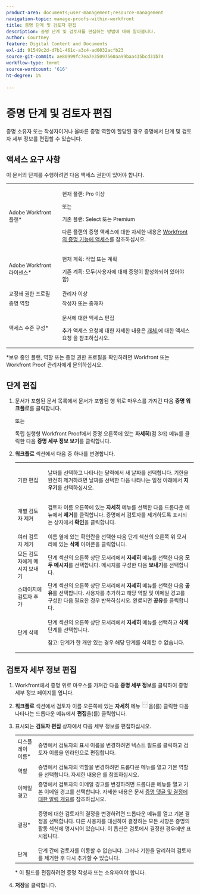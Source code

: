 ```yaml
---
product-area: documents;user-management;resource-management
navigation-topic: manage-proofs-within-workfront
title: 증명 단계 및 검토자 편집
description: 증명 단계 및 검토자를 편집하는 방법에 대해 알아봅니다.
author: Courtney
feature: Digital Content and Documents
exl-id: 91549c2d-d7b1-461c-a3c4-ad0032acfb23
source-git-commit: ae80999fc7ea7e35097560aa99baa435bcd31b74
workflow-type: tm+mt
source-wordcount: '616'
ht-degree: 1%

---
```


# 증명 단계 및 검토자 편집

증명 소유자 또는 작성자이거나 올바른 증명 역할이 할당된 경우 증명에서 단계 및 검토자 세부 정보를 편집할 수 있습니다.

## 액세스 요구 사항

이 문서의 단계를 수행하려면 다음 액세스 권한이 있어야 합니다.

<table style="table-layout:auto"> 
 <col> 
 <col> 
 <tbody> 
  <tr> 
   <td role="rowheader">Adobe Workfront 플랜*</td> 
   <td> <p>현재 플랜: Pro 이상</p> <p>또는</p> <p>기존 플랜: Select 또는 Premium</p> <p>다른 플랜의 증명 액세스에 대한 자세한 내용은 <a href="/help/quicksilver/administration-and-setup/manage-workfront/configure-proofing/access-to-proofing-functionality.md" class="MCXref xref">Workfront의 증명 기능에 액세스</a>를 참조하십시오.</p> </td> 
  </tr> 
  <tr> 
   <td role="rowheader">Adobe Workfront 라이센스*</td> 
   <td> <p>현재 계획: 작업 또는 계획</p> <p>기존 계획: 모두(사용자에 대해 증명이 활성화되어 있어야 함)</p> </td> 
  </tr> 
  <tr> 
   <td role="rowheader">교정쇄 권한 프로필 </td> 
   <td>관리자 이상</td> 
  </tr> 
  <tr> 
   <td role="rowheader">증명 역할</td> 
   <td>작성자 또는 중재자 </td> 
  </tr> 
  <tr> 
   <td role="rowheader">액세스 수준 구성*</td> 
   <td> <p>문서에 대한 액세스 편집</p> <p>추가 액세스 요청에 대한 자세한 내용은 <a href="../../../workfront-basics/grant-and-request-access-to-objects/request-access.md" class="MCXref xref">개체 </a>에 대한 액세스 요청 을 참조하십시오.</p> </td> 
  </tr> 
 </tbody> 
</table>

&#42;보유 중인 플랜, 역할 또는 증명 권한 프로필을 확인하려면 Workfront 또는 Workfront Proof 관리자에게 문의하십시오.

## 단계 편집

1. 문서가 포함된 문서 목록에서 문서가 포함된 행 위로 마우스를 가져간 다음 **증명 워크플로**&#x200B;를 클릭합니다.

   또는

   독립 실행형 Workfront Proof에서 증명 오른쪽에 있는 **자세히**(점 3개) 메뉴를 클릭한 다음 **증명 세부 정보 보기**&#x200B;를 클릭합니다.

1. **워크플로** 섹션에서 다음 중 하나를 변경합니다.

   <table style="table-layout:auto"> 
    <col> 
    <col> 
    <tbody> 
     <tr> 
      <td role="rowheader">기한 편집</td> 
      <td> <p>날짜를 선택하고 나타나는 달력에서 새 날짜를 선택합니다. 기한을 완전히 제거하려면 날짜를 선택한 다음 나타나는 일정 아래에서 <strong>지우기</strong>를 선택하십시오.</p> </td> 
     </tr> 
     <tr> 
      <td role="rowheader">개별 검토자 제거</td> 
      <td> <p>검토자 이름 오른쪽에 있는 <strong>자세히</strong> 메뉴를 선택한 다음 드롭다운 메뉴에서 <strong>제거</strong>를 클릭합니다. 증명에서 검토자를 제거하도록 표시되는 상자에서 <strong>확인</strong>을 클릭합니다.</p> </td> 
     </tr> 
     <tr> 
      <td role="rowheader">여러 검토자 제거</td> 
      <td>이름 옆에 있는 확인란을 선택한 다음 단계 섹션의 오른쪽 위 모서리에 있는 <strong>삭제</strong> 아이콘을 클릭합니다.</td> 
     </tr> 
     <tr> 
      <td role="rowheader">모든 검토자에게 메시지 보내기</td> 
      <td>단계 섹션의 오른쪽 상단 모서리에서 <strong>자세히</strong> 메뉴를 선택한 다음 <strong>모두 메시지</strong>를 선택합니다. 메시지를 구성한 다음 <strong>보내기</strong>를 선택합니다.</td> 
     </tr> 
     <tr> 
      <td role="rowheader">스테이지에 검토자 추가</td> 
      <td>단계 섹션의 오른쪽 상단 모서리에서 <strong>자세히</strong> 메뉴를 선택한 다음 <strong>공유</strong>를 선택합니다. 사용자를 추가하고 해당 역할 및 이메일 경고를 구성한 다음 필요한 경우 반복하십시오. 완료되면 <strong>공유</strong>를 클릭합니다.</td> 
     </tr> 
     <tr> 
      <td role="rowheader">단계 삭제</td> 
      <td> <p>단계 섹션의 오른쪽 상단 모서리에서 <strong>자세히</strong> 메뉴를 선택하고 <strong>삭제</strong> 단계를 선택합니다.</p> <p>참고: 단계가 한 개만 있는 경우 해당 단계를 삭제할 수 없습니다.</p> </td> 
     </tr> 
    </tbody> 
   </table>

## 검토자 세부 정보 편집

1. Workfront에서 증명 위로 마우스를 가져간 다음 **증명 세부 정보**&#x200B;를 클릭하여 증명 세부 정보 페이지를 엽니다.
1. **워크플로** 섹션에서 검토자 이름 오른쪽에 있는 **자세히** 메뉴 ![](assets/more-button-small.png)을(를) 클릭한 다음 나타나는 드롭다운 메뉴에서 **편집**&#x200B;을(를) 클릭합니다.

1. 표시되는 **검토자 편집** 상자에서 다음 세부 정보를 편집하십시오.

   <table style="table-layout:auto"> 
    <col> 
    <col> 
    <tbody> 
     <tr> 
      <td role="rowheader">디스플레이 이름*</td> 
      <td> <p>증명에서 검토자의 표시 이름을 변경하려면 텍스트 필드를 클릭하고 검토자 이름을 인라인으로 편집합니다.</p> </td> 
     </tr> 
     <tr> 
      <td role="rowheader">역할</td> 
      <td>증명에서 검토자의 역할을 변경하려면 드롭다운 메뉴를 열고 기본 역할을 선택합니다. 자세한 내용은 를 참조하십시오.</td> 
     </tr> 
     <tr> 
      <td role="rowheader">이메일 경고</td> 
      <td>증명에서 검토자의 이메일 경고를 변경하려면 드롭다운 메뉴를 열고 기본 이메일 경고를 선택합니다. 자세한 내용은 문서 <a href="../../../review-and-approve-work/proofing/proofing-overview/notifications-proof-comments-decisions.md" class="MCXref xref">증명 댓글 및 결정에 대한 알림 개요</a>를 참조하십시오.</td> 
     </tr> 
     <tr data-mc-conditions=""> 
      <td role="rowheader">결정*</td> 
      <td> <p>증명에 대한 검토자의 결정을 변경하려면 드롭다운 메뉴를 열고 기본 결정을 선택합니다. 다른 사용자를 대신하여 결정하는 모든 사항은 증명의 활동 섹션에 명시되어 있습니다. 이 옵션은 검토에서 결정한 경우에만 표시됩니다.</p> </td> 
     </tr> 
     <tr> 
      <td role="rowheader">단계</td> 
      <td>단계 간에 검토자를 이동할 수 없습니다. 그러나 기한을 달리하여 검토자를 제거한 후 다시 추가할 수 있습니다.</td> 
     </tr> 
    </tbody> 
   </table>

   &#42; 이 필드를 편집하려면 증명 작성자 또는 소유자여야 합니다.

1. **저장**&#x200B;을 클릭합니다.
